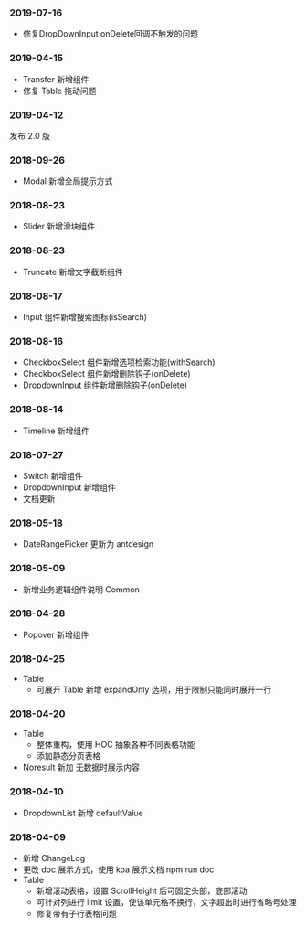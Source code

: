 ### 2019-07-16
- 修复DropDownInput onDelete回调不触发的问题

### 2019-04-15

- Transfer 新增组件
- 修复 Table 拖动问题

### 2019-04-12

发布 2.0 版

### 2018-09-26

- Modal 新增全局提示方式

### 2018-08-23

- Slider 新增滑块组件

### 2018-08-23

- Truncate 新增文字截断组件

### 2018-08-17

- Input 组件新增搜索图标(isSearch)

### 2018-08-16

- CheckboxSelect 组件新增选项检索功能(withSearch)
- CheckboxSelect 组件新增删除钩子(onDelete)
- DropdownInput 组件新增删除钩子(onDelete)

### 2018-08-14

- Timeline 新增组件

### 2018-07-27

- Switch 新增组件
- DropdownInput 新增组件
- 文档更新

### 2018-05-18

- DateRangePicker 更新为 antdesign

### 2018-05-09

- 新增业务逻辑组件说明 Common

### 2018-04-28

- Popover 新增组件

### 2018-04-25

- Table
  - 可展开 Table 新增 expandOnly 选项，用于限制只能同时展开一行

### 2018-04-20

- Table
  - 整体重构，使用 HOC 抽象各种不同表格功能
  - 添加静态分页表格
- Noresult 新加 无数据时展示内容

### 2018-04-10

- DropdownList 新增 defaultValue

### 2018-04-09

- 新增 ChangeLog
- 更改 doc 展示方式，使用 koa 展示文档 npm run doc
- Table
  - 新增滚动表格，设置 ScrollHeight 后可固定头部，底部滚动
  - 可针对列进行 limit 设置，使该单元格不换行，文字超出时进行省略号处理
  - 修复带有子行表格问题
